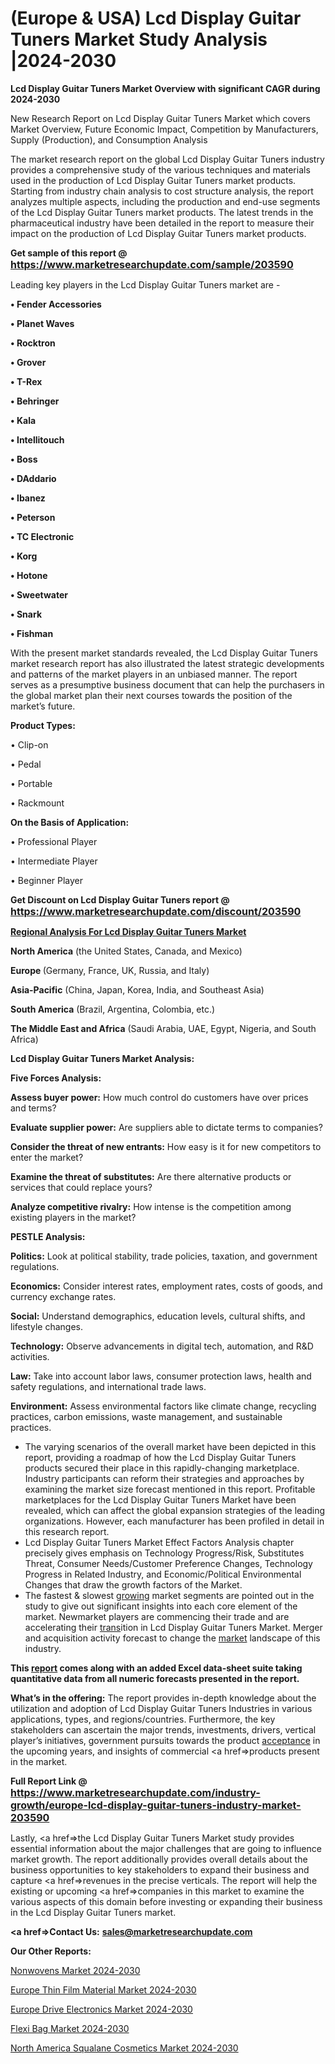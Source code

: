 # (Europe & USA) Lcd Display Guitar Tuners Market Study Analysis |2024-2030

<strong>Lcd Display Guitar Tuners Market Overview with significant CAGR during 2024-2030</strong>

New Research Report on Lcd Display Guitar Tuners Market which covers Market Overview, Future Economic Impact, Competition by Manufacturers, Supply (Production), and Consumption Analysis

The market research report on the global Lcd Display Guitar Tuners industry provides a comprehensive study of the various techniques and materials used in the production of Lcd Display Guitar Tuners market products. Starting from industry chain analysis to cost structure analysis, the report analyzes multiple aspects, including the production and end-use segments of the Lcd Display Guitar Tuners market products. The latest trends in the pharmaceutical industry have been detailed in the report to measure their impact on the production of Lcd Display Guitar Tuners market products.

<strong>Get sample of this report @ <a href=https://www.marketresearchupdate.com/sample/203590><font size=3 color=#0000ff>https://www.marketresearchupdate.com/sample/203590</font></a></strong>

Leading key players in the Lcd Display Guitar Tuners market are -

<strong>• Fender Accessories

• Planet Waves

• Rocktron

• Grover

• T-Rex

• Behringer

• Kala

• Intellitouch

• Boss

• DAddario

• Ibanez

• Peterson

• TC Electronic

• Korg

• Hotone

• Sweetwater

• Snark

• Fishman</strong>

With the present market standards revealed, the Lcd Display Guitar Tuners market research report has also illustrated the latest strategic developments and patterns of the market players in an unbiased manner. The report serves as a presumptive business document that can help the purchasers in the global market plan their next courses towards the position of the market’s future.

<strong>Product Types:</strong>

• Clip-on

• Pedal

• Portable

• Rackmount

<strong>On the Basis of Application:</strong>

• Professional Player

• Intermediate Player

• Beginner Player

<strong>Get Discount on Lcd Display Guitar Tuners report @ <a href=https://www.marketresearchupdate.com/discount/203590><font size=3 color=#0000ff>https://www.marketresearchupdate.com/discount/203590</font></a></strong>

<strong><u><b>Regional Analysis For Lcd Display Guitar Tuners Market</b></u></strong>

<strong><b>North America</b></strong> (the United States, Canada, and Mexico)

<strong><b>Europe </b></strong>(Germany, France, UK, Russia, and Italy)

<strong><b>Asia-Pacific</b></strong> (China, Japan, Korea, India, and Southeast Asia)

<strong><b>South America</b></strong> (Brazil, Argentina, Colombia, etc.)

<strong><b>The Middle East and Africa</b></strong> (Saudi Arabia, UAE, Egypt, Nigeria, and South Africa)

<strong>Lcd Display Guitar Tuners Market Analysis:</strong>

<strong>Five Forces Analysis:</strong>

<strong>Assess buyer power:</strong> How much control do customers have over prices and terms?

<strong>Evaluate supplier power:</strong> Are suppliers able to dictate terms to companies?

<strong>Consider the threat of new entrants:</strong> How easy is it for new competitors to enter the market?

<strong>Examine the threat of substitutes:</strong> Are there alternative products or services that could replace yours?

<strong>Analyze competitive rivalry:</strong> How intense is the competition among existing players in the market?

<strong>PESTLE Analysis:</strong>

<strong>Politics:</strong> Look at political stability, trade policies, taxation, and government regulations.

<strong>Economics:</strong> Consider interest rates, employment rates, costs of goods, and currency exchange rates.

<strong>Social:</strong> Understand demographics, education levels, cultural shifts, and lifestyle changes.

<strong>Technology:</strong> Observe advancements in digital tech, automation, and R&D activities.

<strong>Law:</strong> Take into account labor laws, consumer protection laws, health and safety regulations, and international trade laws.

<strong>Environment:</strong> Assess environmental factors like climate change, recycling practices, carbon emissions, waste management, and sustainable practices.

<ul>
  <li>The varying scenarios of the overall market have been depicted in this report, providing a roadmap of how the Lcd Display Guitar Tuners products secured their place in this rapidly-changing marketplace. Industry participants can reform their strategies and approaches by examining the market size forecast mentioned in this report. Profitable marketplaces for the Lcd Display Guitar Tuners Market have been revealed, which can affect the global expansion strategies of the leading organizations. However, each manufacturer has been profiled in detail in this research report.</li>
  <li>Lcd Display Guitar Tuners Market Effect Factors Analysis chapter precisely gives emphasis on Technology Progress/Risk, Substitutes Threat, Consumer Needs/Customer Preference Changes, Technology Progress in Related Industry, and Economic/Political Environmental Changes that draw the growth factors of the Market.</li>
  <li>The fastest &amp; slowest <a href=ASDF991299>growing</a> market segments are pointed out in the study to give out significant insights into each core element of the market. Newmarket players are commencing their trade and are accelerating their <a href=>trans</a>ition in Lcd Display Guitar Tuners Market. Merger and acquisition activity forecast to change the <a href=>market</a> landscape of this industry.</li>
</ul>
<strong>This <a href=>report</a> comes along with an added Excel data-sheet suite taking quantitative data from all numeric forecasts presented in the report.</strong>

<strong>What’s in the offering:</strong> The report provides in-depth knowledge about the utilization and adoption of Lcd Display Guitar Tuners Industries in various applications, types, and regions/countries. Furthermore, the key stakeholders can ascertain the major trends, investments, drivers, vertical player’s initiatives, government pursuits towards the product <a href=ASDF881288>acceptance</a> in the upcoming years, and insights of commercial <a href=>products</a> present in the market.

<strong>Full Report Link @ <a href=https://www.marketresearchupdate.com/industry-growth/europe-lcd-display-guitar-tuners-industry-market-203590><font size=3 color=#0000ff>https://www.marketresearchupdate.com/industry-growth/europe-lcd-display-guitar-tuners-industry-market-203590</font></a></strong>

Lastly, <a href=>the</a> Lcd Display Guitar Tuners Market study provides essential information about the major challenges that are going to influence market growth. The report additionally provides overall details about the business opportunities to key stakeholders to expand their business and capture <a href=>revenues</a> in the precise verticals. The report will help the existing or upcoming <a href=>companies</a> in this market to examine the various aspects of this domain before investing or expanding their business in the Lcd Display Guitar Tuners market.

<strong><a href=><strong>Contact Us:</strong></a></strong>
<strong>sales@marketresearchupdate.com</strong>

<strong>Our Other Reports:</strong>

<a href=https://www.linkedin.com/pulse/nonwovens-market-trends-2023-key-takeaways-from>Nonwovens Market 2024-2030</a>

<a href=https://www.linkedin.com/pulse/europe-thin-film-material-market-size-register-high>Europe Thin Film Material Market 2024-2030</a>

<a href=https://www.linkedin.com/pulse/europe-drive-electronics-market-growth-possibilities-analysis>Europe Drive Electronics Market 2024-2030</a>

<a href=https://www.linkedin.com/pulse/flexi-bag-market-overview-demand-size-rhozf/>Flexi Bag Market 2024-2030</a>

<a href=https://www.linkedin.com/pulse/north-america-squalane-cosmetics-market-statistics-mv6mf/>North America Squalane Cosmetics Market 2024-2030</a>

